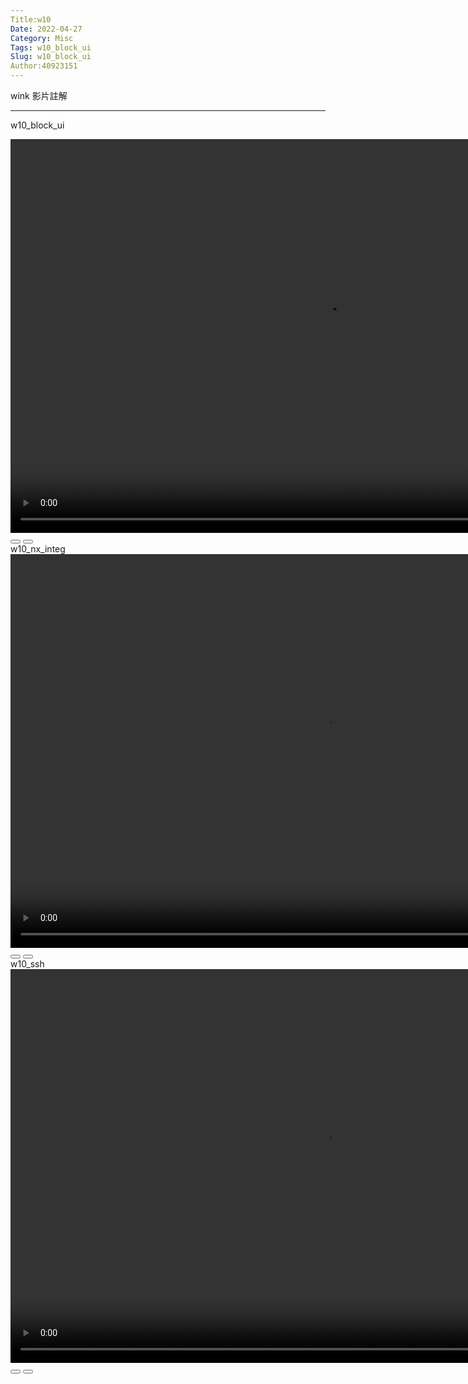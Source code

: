 ```yaml
---
Title:w10
Date: 2022-04-27
Category: Misc
Tags: w10_block_ui
Slug: w10_block_ui
Author:40923151
---
```

wink 影片註解

<!-- PELICAN_END_SUMMARY -->


----
w10_block_ui
<link rel="stylesheet" type="text/css" href="./../cmsimde/static/winkPlayer.css">
<script type="text/javascript" src="./../cmsimde/static/winkPlayer.js"></script>
<script>
var winkVideoData8 = {
  dataVersion: 1,
  frameRate: 10,
  buttonFrameLength: 5,
  buttonFrameOffset: 2,
  frameStops: {
    "2": [
      { type: "gotoframe", rect: { x: 778, y: 547, width: 60, height: 24 }, target: 3 },
    ],
    "110": [
      { type: "gotoframe", rect: { x: 735, y: 547, width: 60, height: 24 }, target: 2 },
      { type: "gotoframe", rect: { x: 819, y: 547, width: 60, height: 24 }, target: 111 },
    ],
    "305": [
      { type: "gotoframe", rect: { x: 321, y: 297, width: 60, height: 24 }, target: 110 },
      { type: "gotoframe", rect: { x: 405, y: 297, width: 60, height: 24 }, target: 306 },
    ],
    "821": [
      { type: "gotoframe", rect: { x: 675, y: 436, width: 60, height: 24 }, target: 305 },
      { type: "gotoframe", rect: { x: 759, y: 436, width: 60, height: 24 }, target: 822 },
    ],
    "1416": [
      { type: "gotoframe", rect: { x: 669, y: 420, width: 60, height: 24 }, target: 821 },
      { type: "gotoframe", rect: { x: 753, y: 420, width: 60, height: 24 }, target: 1417 },
    ],
  },
};
</script>
<div class="winkVideoContainerClass"><video width="1008" height="630" autoplay="autoplay" class="winkVideoClass" data-dirname="./../cmsimde/static" data-varname="winkVideoData8" loop="loop" muted="" playsinline="">
<source src="./../downloads/w10/w10_block_ui.mp4" type="video/mp4" /></video>
<div class="winkVideoOverlayClass"></div>
<div class="winkVideoControlBarClass"><button class="winkVideoControlBarPlayButtonClass"></button> <button class="winkVideoControlBarPauseButtonClass"></button>
<div class="winkVideoControlBarProgressLeftClass"></div>
<div class="winkVideoControlBarProgressEmptyMiddleClass"></div>
<div class="winkVideoControlBarProgressRightClass"></div>
<div class="winkVideoControlBarProgressFilledMiddleClass"></div>
<div class="winkVideoControlBarProgressThumbClass"></div>
</div>
<div class="winkVideoPlayOverlayClass"></div>
</div>
w10_nx_integ
<link rel="stylesheet" type="text/css" href="./../cmsimde/static/winkPlayer.css">
<script type="text/javascript" src="./../cmsimde/static/winkPlayer.js"></script>
<script>
var winkVideoData9 = {
  dataVersion: 1,
  frameRate: 10,
  buttonFrameLength: 5,
  buttonFrameOffset: 2,
  frameStops: {
"2": [
      { type: "gotoframe", rect: { x: 568, y: 523, width: 60, height: 24 }, target: 3 },
    ],
    "53": [
      { type: "gotoframe", rect: { x: 682, y: 524, width: 60, height: 24 }, target: 54 },
      { type: "gotoframe", rect: { x: 603, y: 524, width: 60, height: 24 }, target: 2 },
    ],
  },
};
</script>
<div class="winkVideoContainerClass"><video width="1008" height="630" autoplay="autoplay" class="winkVideoClass" data-dirname="./../cmsimde/static" data-varname="winkVideoData9" loop="loop" muted="" playsinline="">
<source src="./../downloads/w10/w10_nx_integ.mp4" type="video/mp4" /></video>
<div class="winkVideoOverlayClass"></div>
<div class="winkVideoControlBarClass"><button class="winkVideoControlBarPlayButtonClass"></button> <button class="winkVideoControlBarPauseButtonClass"></button>
<div class="winkVideoControlBarProgressLeftClass"></div>
<div class="winkVideoControlBarProgressEmptyMiddleClass"></div>
<div class="winkVideoControlBarProgressRightClass"></div>
<div class="winkVideoControlBarProgressFilledMiddleClass"></div>
<div class="winkVideoControlBarProgressThumbClass"></div>
</div>
<div class="winkVideoPlayOverlayClass"></div>
</div>
w10_ssh
<link rel="stylesheet" type="text/css" href="./../cmsimde/static/winkPlayer.css">
<script type="text/javascript" src="./../cmsimde/static/winkPlayer.js"></script>
<script>
var winkVideoData9 = {
  dataVersion: 1,
  frameRate: 10,
  buttonFrameLength: 5,
  buttonFrameOffset: 2,
  frameStops: {"2": [
      { type: "gotoframe", rect: { x: 478, y: 527, width: 60, height: 24 }, target: 3 },
    ],
    "232": [
      { type: "gotoframe", rect: { x: 683, y: 456, width: 60, height: 24 }, target: 2 },
      { type: "gotoframe", rect: { x: 799, y: 456, width: 60, height: 24 }, target: 233 },
    ],
    "341": [
      { type: "gotoframe", rect: { x: 789, y: 194, width: 60, height: 24 }, target: 342 },
      { type: "gotoframe", rect: { x: 673, y: 194, width: 60, height: 24 }, target: 232 },
    ],
    "354": [
      { type: "gotoframe", rect: { x: 605, y: 316, width: 60, height: 24 }, target: 355 },
      { type: "gotoframe", rect: { x: 489, y: 316, width: 60, height: 24 }, target: 341 },
    ],
    "372": [
      { type: "gotoframe", rect: { x: 672, y: 351, width: 60, height: 24 }, target: 373 },
      { type: "gotoframe", rect: { x: 556, y: 351, width: 60, height: 24 }, target: 354 },
    ],
    "461": [
      { type: "gotoframe", rect: { x: 546, y: 373, width: 60, height: 24 }, target: 462 },
      { type: "gotoframe", rect: { x: 430, y: 373, width: 60, height: 24 }, target: 372 },
    ],
    "483": [
      { type: "gotoframe", rect: { x: 682, y: 406, width: 60, height: 24 }, target: 484 },
      { type: "gotoframe", rect: { x: 566, y: 406, width: 60, height: 24 }, target: 461 },
    ],
  },
};
</script>
<div class="winkVideoContainerClass"><video width="1008" height="630" autoplay="autoplay" class="winkVideoClass" data-dirname="./../cmsimde/static" data-varname="winkVideoData9" loop="loop" muted="" playsinline="">
<source src="./../downloads/w10/w10_ssh.mp4" type="video/mp4" /></video>
<div class="winkVideoOverlayClass"></div>
<div class="winkVideoControlBarClass"><button class="winkVideoControlBarPlayButtonClass"></button> <button class="winkVideoControlBarPauseButtonClass"></button>
<div class="winkVideoControlBarProgressLeftClass"></div>
<div class="winkVideoControlBarProgressEmptyMiddleClass"></div>
<div class="winkVideoControlBarProgressRightClass"></div>
<div class="winkVideoControlBarProgressFilledMiddleClass"></div>
<div class="winkVideoControlBarProgressThumbClass"></div>
</div>
<div class="winkVideoPlayOverlayClass"></div>
</div>
